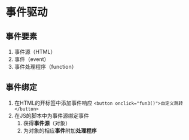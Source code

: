 # 事件驱动
## 事件要素
1. 事件源（HTML）
2. 事件（event）
3. 事件处理程序（function）
## 事件绑定
1. 在HTML的开标签中添加事件响应 
`<button onclick="fun3()">自定义跳转</button>`
2. 在JS的脚本中为事件源绑定事件
	1. 获得**事件源**（对象）
	2. 为对象的相应**事件**附加**处理程序**
